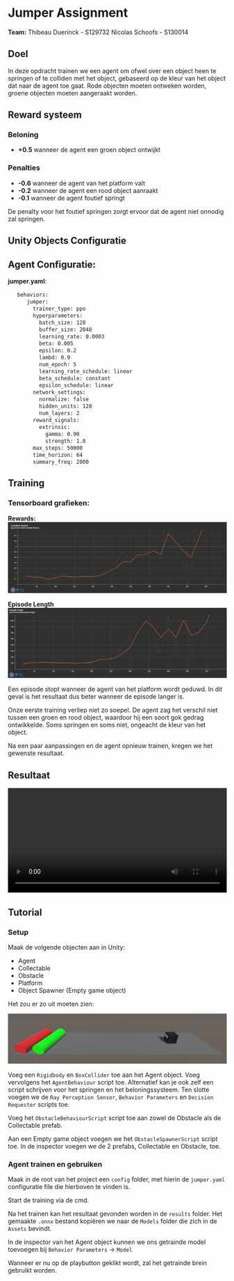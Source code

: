 # Jumper Assignment

**Team:**
Thibeau Duerinck - S129732
Nicolas Schoofs - S130014

## Doel

In deze opdracht trainen we een agent om ofwel over een object heen te springen of te colliden met het object, gebaseerd op de kleur van het object dat naar de agent toe gaat. Rode objecten moeten ontweken worden, groene objecten moeten aangeraakt worden.

## Reward systeem

### Beloning

- **+0.5** wanneer de agent een groen object ontwijkt

### Penalties

- **-0.6** wanneer de agent van het platform valt
- **-0.2** wanneer de agent een rood object aanraakt
- **-0.1** wanneer de agent foutief springt

De penalty voor het foutief springen zorgt ervoor dat de agent niet onnodig zal springen.

## Unity Objects Configuratie

## Agent Configuratie:

**jumper.yaml**:

       behaviors:
          jumper:
            trainer_type: ppo
            hyperparameters:
              batch_size: 128
              buffer_size: 2048
              learning_rate: 0.0003
              beta: 0.005
              epsilon: 0.2
              lambd: 0.9
              num_epoch: 5
              learning_rate_schedule: linear
              beta_schedule: constant
              epsilon_schedule: linear
            network_settings:
              normalize: false
              hidden_units: 128
              num_layers: 2
            reward_signals:
              extrinsic:
                gamma: 0.90
                strength: 1.0
            max_steps: 50000
            time_horizon: 64
            summary_freq: 2000

## Training

### Tensorboard grafieken:

**Rewards:**
![Reward Graph](./images/reward_graph.png)

**Episode Length**
![Episode length Graph](./images/episode_graph.png)

Een episode stopt wanneer de agent van het platform wordt geduwd. In dit geval is het resultaat dus beter wanneer de episode langer is.

Onze eerste training verliep niet zo soepel. De agent zag het verschil niet tussen een groen en rood object, waardoor hij een soort gok gedrag ontwikkelde. Soms springen en soms niet, ongeacht de kleur van het object.

Na een paar aanpassingen en de agent opnieuw trainen, kregen we het gewenste resultaat.

## Resultaat

<video width="100%" height="240" controls>
  <source src="./images/result.mp4" type="video/mp4">
Your browser does not support the video tag.
</video>

## Tutorial

### Setup

Maak de volgende objecten aan in Unity:

- Agent
- Collectable
- Obstacle
- Platform
- Object Spawner (Empty game object)

Het zou er zo uit moeten zien:

![setup](./images/setup.png)

Voeg een `Rigidbody` en `BoxCollider` toe aan het Agent object. Voeg vervolgens het `AgentBehaviour` script toe. Alternatief kan je ook zelf een script schrijven voor het springen en het beloningssysteem. Ten slotte voegen we de `Ray Perception Sensor`, `Behavior Parameters` en `Decision Requester` scripts toe.

Voeg het `ObstacleBehaviourScript` script toe aan zowel de Obstacle als de Collectable prefab.

Aan een Empty game object voegen we het `ObstacleSpawnerScript` script toe. In de inspector voegen we de 2 prefabs, Collectable en Obstacle, toe.

### Agent trainen en gebruiken

Maak in de root van het project een `config` folder, met hierin de `jumper.yaml` configuratie file die hierboven te vinden is.

Start de training via de cmd.

Na het trainen kan het resultaat gevonden worden in de `results` folder. Het gemaakte `.onnx` bestand kopiëren we naar de `Models` folder die zich in de `Assets` bevindt.

In de inspector van het Agent object kunnen we ons getrainde model toevoegen bij `Behavior Parameters` -> `Model`

Wanneer er nu op de playbutton geklikt wordt, zal het getrainde brein gebruikt worden.
